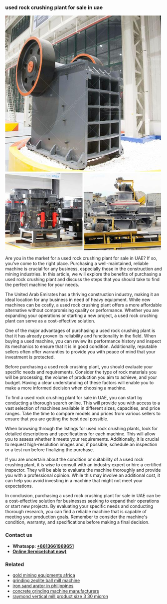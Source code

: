 <h3>used rock crushing plant for sale in uae</h3><img src='1708309023.jpg' alt=''><p>Are you in the market for a used rock crushing plant for sale in UAE? If so, you’ve come to the right place. Purchasing a well-maintained, reliable machine is crucial for any business, especially those in the construction and mining industries. In this article, we will explore the benefits of purchasing a used rock crushing plant and discuss the steps that you should take to find the perfect machine for your needs.</p><p>The United Arab Emirates has a thriving construction industry, making it an ideal location for any business in need of heavy equipment. While new machines can be costly, a used rock crushing plant offers a more affordable alternative without compromising quality or performance. Whether you are expanding your operations or starting a new project, a used rock crushing plant can serve as a cost-effective solution.</p><p>One of the major advantages of purchasing a used rock crushing plant is that it has already proven its reliability and functionality in the field. When buying a used machine, you can review its performance history and inspect its mechanics to ensure that it is in good condition. Additionally, reputable sellers often offer warranties to provide you with peace of mind that your investment is protected.</p><p>Before purchasing a used rock crushing plant, you should evaluate your specific needs and requirements. Consider the type of rock materials you will be processing, the volume of production you aim to achieve, and your budget. Having a clear understanding of these factors will enable you to make a more informed decision when choosing a machine.</p><p>To find a used rock crushing plant for sale in UAE, you can start by conducting a thorough search online. This will provide you with access to a vast selection of machines available in different sizes, capacities, and price ranges. Take the time to compare models and prices from various sellers to ensure that you are getting the best deal possible.</p><p>When browsing through the listings for used rock crushing plants, look for detailed descriptions and specifications for each machine. This will allow you to assess whether it meets your requirements. Additionally, it is crucial to request high-resolution images and, if possible, schedule an inspection or a test run before finalizing the purchase.</p><p>If you are uncertain about the condition or suitability of a used rock crushing plant, it is wise to consult with an industry expert or hire a certified inspector. They will be able to evaluate the machine thoroughly and provide you with a professional opinion. While this may involve an additional cost, it can help you avoid investing in a machine that might not meet your expectations.</p><p>In conclusion, purchasing a used rock crushing plant for sale in UAE can be a cost-effective solution for businesses seeking to expand their operations or start new projects. By evaluating your specific needs and conducting thorough research, you can find a reliable machine that is capable of meeting your production goals. Remember to consider the machine's condition, warranty, and specifications before making a final decision.</p><h3>Contact us</h3><ul><li><strong>Whatsapp:&nbsp;<a href="https://wa.me/8613661969651">+8613661969651</a></strong></li><li><a href="https://swt.shibang-china.com/?git&amp;zhl&amp;used rock crushing plant for sale in uae"><strong>Online Service(chat now)</strong></a></li></ul><h3>Related</h3><ul><li><a href='gold mining equipments africa.md'>gold mining equipments africa</a></li><li><a href='grinding zeolite ball mill machine.md'>grinding zeolite ball mill machine</a></li><li><a href='iron sand arator in philippines.md'>iron sand arator in philippines</a></li><li><a href='concrete grinding machine manufacturers.md'>concrete grinding machine manufacturers</a></li><li><a href='raymond vertical mill product size 3 30 micron.md'>raymond vertical mill product size 3 30 micron</a></li></ul>
